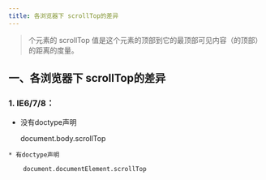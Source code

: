 ```yaml
---
title: 各浏览器下 scrollTop的差异 
---
```

>个元素的 scrollTop 值是这个元素的顶部到它的最顶部可见内容（的顶部）的距离的度量。

## 一、各浏览器下 scrollTop的差异 

### 1. **IE6/7/8**： 
   
   * 没有doctype声明
   
        document.body.scrollTop 
		
	* 有doctype声明
	
	    document.documentElement.scrollTop